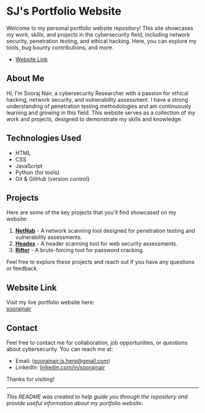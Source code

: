 # SJ's Portfolio Website

Welcome to my personal portfolio website repository! This site showcases my work, skills, and projects in the cybersecurity field, including network security, penetration testing, and ethical hacking. Here, you can explore my tools, bug bounty contributions, and more.

- [Website Link](www.soorajnair.in)

## About Me

Hi, I'm Sooraj Nair, a cybersecurity Researcher with a passion for ethical hacking, network security, and vulnerability assessment. I have a strong understanding of penetration testing methodologies and am continuously learning and growing in this field. This website serves as a collection of my work and projects, designed to demonstrate my skills and knowledge.

## Technologies Used

- HTML
- CSS
- JavaScript
- Python (for tools)
- Git & GitHub (version control}

## Projects

Here are some of the key projects that you'll find showcased on my website:

1. **[NetNab](https://github.com/SOORAJNAIR-IS-HERE/Netnab.git)** - A network scanning tool designed for penetration testing and vulnerability assessments.
2. **[Headex](https://github.com/SOORAJNAIR-IS-HERE/Headex.git)** - A header scanning tool for web security assessments.
3. **[Rifter](https://github.com/SOORAJNAIR-IS-HERE/Rifter.git)** - A brute-forcing tool for password cracking.
   
Feel free to explore these projects and reach out if you have any questions or feedback.

## Website Link

Visit my live portfolio website here:  
[soorajnair](https://www.soorajnair.in) 

## Contact

Feel free to contact me for collaboration, job opportunities, or questions about cybersecurity. You can reach me at:

- Email: (soorajnair.is.here@gmail.com)
- LinkedIn: [linkedin.com/in/soorajnair](https://linkedin.com/in/sooraj-nair-)

Thanks for visiting!

---

*This README was created to help guide you through the repository and provide useful information about my portfolio website.*
